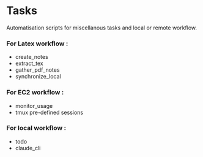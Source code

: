 # Tasks

Automatisation scripts for miscellanous tasks and local or remote workflow.

### For Latex workflow :
 - create_notes
 - extract_tex
 - gather_pdf_notes
 - synchronize_local

### For EC2 workflow :
 - monitor_usage
 - tmux pre-defined sessions

### For local workflow :
 - todo
 - claude_cli

